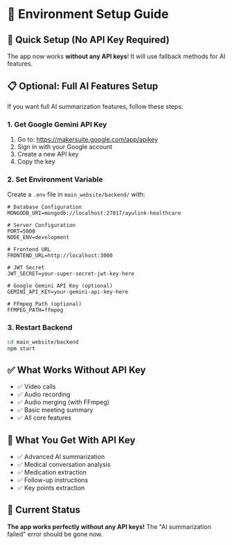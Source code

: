 # 🔧 Environment Setup Guide

## 🚀 Quick Setup (No API Key Required)

The app now works **without any API keys**! It will use fallback methods for AI features.

## 📋 Optional: Full AI Features Setup

If you want full AI summarization features, follow these steps:

### 1. Get Google Gemini API Key
1. Go to: https://makersuite.google.com/app/apikey
2. Sign in with your Google account
3. Create a new API key
4. Copy the key

### 2. Set Environment Variable
Create a `.env` file in `main_website/backend/` with:

```env
# Database Configuration
MONGODB_URI=mongodb://localhost:27017/ayulink-healthcare

# Server Configuration
PORT=5000
NODE_ENV=development

# Frontend URL
FRONTEND_URL=http://localhost:3000

# JWT Secret
JWT_SECRET=your-super-secret-jwt-key-here

# Google Gemini API Key (optional)
GEMINI_API_KEY=your-gemini-api-key-here

# FFmpeg Path (optional)
FFMPEG_PATH=ffmpeg
```

### 3. Restart Backend
```bash
cd main_website/backend
npm start
```

## ✅ What Works Without API Key

- ✅ Video calls
- ✅ Audio recording
- ✅ Audio merging (with FFmpeg)
- ✅ Basic meeting summary
- ✅ All core features

## 🤖 What You Get With API Key

- ✅ Advanced AI summarization
- ✅ Medical conversation analysis
- ✅ Medication extraction
- ✅ Follow-up instructions
- ✅ Key points extraction

## 🎯 Current Status

**The app works perfectly without any API keys!** The "AI summarization failed" error should be gone now.






